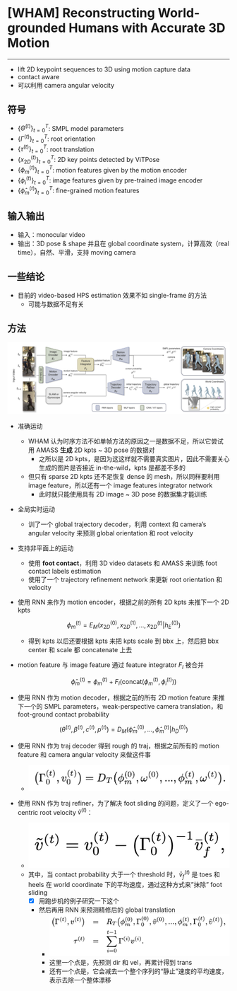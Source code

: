 # [WHAM] Reconstructing World-grounded Humans with Accurate 3D Motion

---

- lift 2D keypoint sequences to 3D using motion capture data
- contact aware
- 可以利用 camera angular velocity

## 符号

- $\{\Theta^{(t)}\}^T_{t=0}$: SMPL model parameters
- $\{\Gamma^{(t)}\}^T_{t=0}$: root orientation
- $\{\tau^{(t)}\}^T_{t=0}$: root translation
- $\{x^{(t)}_{2D}\}^T_{t=0}$: 2D key points detected by ViTPose
- $\{\phi^{(t)}_m\}^T_{t=0}$: motion features given by the motion encoder
- $\{\phi^{(t)}_i\}^T_{t=0}$: image features given by pre-trained image encoder
- $\{\hat{\phi}^{(t)}_m\}^T_{t=0}$: fine-grained motion features

## 输入输出

- 输入：monocular video
- 输出：3D pose & shape 并且在 global coordinate system，计算高效（real time），自然、平滑，支持 moving camera

## 一些结论

- 目前的 video-based HPS estimation 效果不如 single-frame 的方法
    - 可能与数据不足有关

## 方法

![Untitled](assets/Untitled.png)

- 准确运动
    - WHAM 认为时序方法不如单帧方法的原因之一是数据不足，所以它尝试用 AMASS **生成** 2D kpts ~ 3D pose 的数据对
        - 之所以是 2D kpts，是因为这这样就不需要真实图片，因此不需要关心生成的图片是否接近 in-the-wild，kpts 是都差不多的
    - 但只有 sparse 2D kpts 还不足恢复 dense 的 mesh，所以同样要利用 image feature，所以还有一个 image features integrator network
        - 此时就只能使用具有 2D image ~ 3D pose 的数据集才能训练
- 全局实时运动
    - 训了一个 global trajectory decoder，利用 context 和 camera’s angular velocity 来预测 global orientation 和 root velocity
- 支持非平面上的运动
    - 使用 **foot contact**，利用 3D video datasets 和 AMASS 来训练 foot contact labels estimation
    - 使用了一个 trajectory refinement network 来更新 root orientation 和 velocity

- 使用 RNN 来作为 motion encoder，根据之前的所有 2D kpts 来推下一个 2D kpts

    $$
    \phi^{(t)}_m = E_M(x_{2D}^{(0)},x_{2D}^{(1)},...,x_{2D}^{(t)}|h_E^{(0)})
    $$

    - 得到 kpts 以后还要根据 kpts 来把 kpts scale 到 bbx 上，然后把 bbx center 和 scale 都 concatenate 上去

- motion feature 与 image feature 通过 feature integrator $F_I$ 被合并

    $$
    \hat{\phi}_m^{(t)} = \phi_m^{(t)} + F_I(\text{concat}(\phi_m^{(t)}, \phi_i^{(t)}))
    $$


- 使用 RNN 作为 motion decoder，根据之前的所有 2D motion feature 来推下一个的 SMPL parameters，weak-perspective camera translation，和 foot-ground contact probability

    $$
    (\theta^{(t)},\beta^{(t)},c^{(t)},p^{(t)}) = D_M(\hat{\phi}_m^{(0)},...,\hat{\phi}_m^{(t)}|h_D^{(0)})
    $$


- 使用 RNN 作为 traj decoder 得到 rough 的 traj，根据之前所有的 motion feature 和 camera angular velocity 来做这件事
    - ![Untitled](assets/Untitled%201.png)


- 使用 RNN 作为 traj refiner，为了解决 foot sliding 的问题，定义了一个 ego-centric root velocity $\tilde{v}^{(t)}$：
    - ![Untitled](assets/Untitled%202.png)
    - 其中，当 contact probability 大于一个 threshold 时，$\bar{v}^{(t)}_f$ 是 toes 和 heels 在 world coordinate 下的平均速度，通过这种方式来”抹除” foot sliding
        - [x]  用跑步机的例子研究一下这个
        - 然后再用 RNN 来预测精修后的 global translation
            - ![Untitled](assets/Untitled%203.png)
            - 这里一个点是，先预测 dir 和 vel，再累计得到 trans
            - 还有一个点是，它会减去一个整个序列的“静止”速度的平均速度，表示去除一个整体漂移